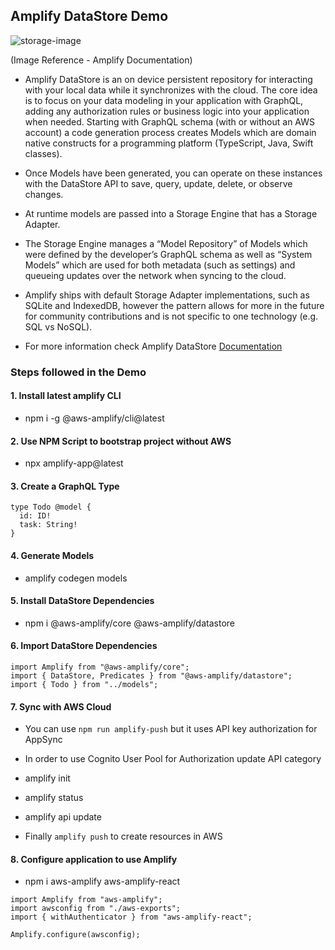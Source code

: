 ## Amplify DataStore Demo

![storage-image](https://user-images.githubusercontent.com/2338919/71253180-234e2800-234d-11ea-8ffe-35697f0f67f8.png)

(Image Reference - Amplify Documentation)

- Amplify DataStore is an on device persistent repository for interacting with your local data while it synchronizes with the cloud. The core idea is to focus on your data modeling in your application with GraphQL, adding any authorization rules or business logic into your application when needed. Starting with GraphQL schema (with or without an AWS account) a code generation process creates Models which are domain native constructs for a programming platform (TypeScript, Java, Swift classes).

- Once Models have been generated, you can operate on these instances with the DataStore API to save, query, update, delete, or observe changes.

- At runtime models are passed into a Storage Engine that has a Storage Adapter.

- The Storage Engine manages a “Model Repository” of Models which were defined by the developer’s GraphQL schema as well as “System Models” which are used for both metadata (such as settings) and queueing updates over the network when syncing to the cloud.

- Amplify ships with default Storage Adapter implementations, such as SQLite and IndexedDB, however the pattern allows for more in the future for community contributions and is not specific to one technology (e.g. SQL vs NoSQL).

- For more information check Amplify DataStore [Documentation](https://aws-amplify.github.io/docs/js/datastore)

### Steps followed in the Demo

#### 1. Install latest amplify CLI

- npm i -g @aws-amplify/cli@latest

#### 2. Use NPM Script to bootstrap project without AWS

- npx amplify-app@latest

#### 3. Create a GraphQL Type

```
type Todo @model {
  id: ID!
  task: String!
}
```

#### 4. Generate Models

- amplify codegen models

#### 5. Install DataStore Dependencies

- npm i @aws-amplify/core @aws-amplify/datastore

#### 6. Import DataStore Dependencies

```
import Amplify from "@aws-amplify/core";
import { DataStore, Predicates } from "@aws-amplify/datastore";
import { Todo } from "../models";
```

#### 7. Sync with AWS Cloud

- You can use `npm run amplify-push` but it uses API key authorization for AppSync

- In order to use Cognito User Pool for Authorization update API category

- amplify init

- amplify status

- amplify api update

* Finally `amplify push` to create resources in AWS

#### 8. Configure application to use Amplify

- npm i aws-amplify aws-amplify-react

```
import Amplify from "aws-amplify";
import awsconfig from "./aws-exports";
import { withAuthenticator } from "aws-amplify-react";

Amplify.configure(awsconfig);

```
